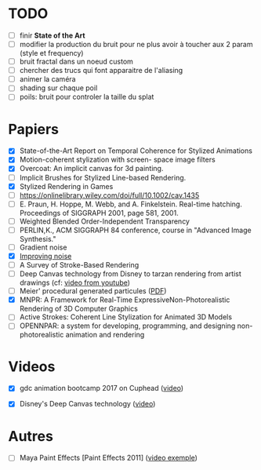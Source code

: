 # TODO

* [ ] finir **State of the Art**
* [ ] modifier la production du bruit pour ne plus avoir à toucher aux 2 param (style et frequency)
* [ ] bruit fractal dans un noeud custom
* [ ] chercher des trucs qui font apparaitre de l'aliasing
* [ ] animer la caméra
* [ ] shading sur chaque poil
* [ ] poils: bruit pour controler la taille du splat

# Papiers
* [x] State-of-the-Art Report on Temporal Coherence for Stylized Animations
* [x] Motion-coherent stylization with screen-
space image filters
* [x] Overcoat: An implicit canvas for 3d painting.
* [ ] Implicit Brushes for Stylized Line-based Rendering.
* [x] Stylized Rendering in Games
* [ ] https://onlinelibrary.wiley.com/doi/full/10.1002/cav.1435
* [ ] E. Praun, H. Hoppe, M. Webb, and A. Finkelstein. Real-time hatching. Proceedings of SIGGRAPH 2001, page 581, 2001.
* [ ] Weighted Blended Order-Independent Transparency
* [ ] PERLIN,K., ACM SIGGRAPH 84 conference, course in "Advanced Image Synthesis."
* [ ] Gradient noise
* [x] [Improving noise](http://delivery.acm.org/10.1145/570000/566636/p681-perlin.pdf?ip=194.199.26.179&id=566636&acc=ACTIVE%20SERVICE&key=7EBF6E77E86B478F%2E9B0CC472860F67C6%2E4D4702B0C3E38B35%2E4D4702B0C3E38B35&__acm__=1549531095_def3c5ea54bdaeeb229e68a4bf87bdd7)
* [ ] A Survey of Stroke-Based Rendering
* [ ] Deep Canvas technology from Disney to tarzan rendering from artist drawings (cf: [video from youtube](https://www.youtube.com/watch?v=RZA6nitNeYw))
* [ ] Meier' procedural generated particules ([PDF](https://graphics.ethz.ch/Downloads/Publications/Dissertations/Schm12.pdf))
* [x] MNPR: A Framework for Real-Time ExpressiveNon-Photorealistic Rendering of 3D Computer Graphics
* [ ] Active Strokes: Coherent Line Stylization for Animated 3D Models
* [ ] OPENNPAR: a system for developing, programming, and designing non-photorealistic animation and rendering

# Videos

* [x] gdc animation bootcamp 2017 on Cuphead ([video](https://www.youtube.com/watch?v=RZA6nitNeYw))
* [x] Disney's Deep Canvas technology ([video](https://www.gdcvault.com/play/1024315/Animation-Bootcamp-Cuphead-Process-and))


# Autres
* [ ] Maya Paint Effects [Paint Effects 2011] ([video exemple](https://www.youtube.com/watch?v=ybCqeHklt0M))
